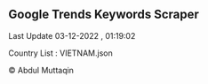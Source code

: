 

## Google Trends Keywords Scraper 
 
Last Update 03-12-2022 , 01:19:02

Country List :
VIETNAM.json



© Abdul Muttaqin 
